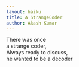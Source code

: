 ```yaml
---
layout: haiku
title: A StrangeCoder
author: Akash Kumar
---
```


There was once <br>
a strange coder,<br>
Always ready to discuss,<br>
he wanted to be a decoder<br>
